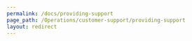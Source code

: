 ```yaml
---
permalink: /docs/providing-support
page_path: /Operations/customer-support/providing-support
layout: redirect
---
```

